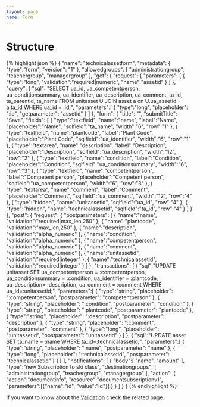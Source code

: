 ```yaml
---
layout: page
name: Form
---
```


# Structure

{% highlight json %}
{
  "name": "technicalassetform",
  "metadata": { "type":"form", "version": "1" },
  "allowedgroups": [ "administrationgroup", "teachergroup", "managergroup" ],
  "get": {
    "request": {
      "parameters": [
        { "type":"long", "validation":"required|numeric", "name":"assetid" }
      ]
    },
    "query": {
      "sql": "SELECT ua_id, ua_competentperson, ua_conditionsummary, ua_identifier, ua_description, ua_comment, ta_id, ta_parentid, ta_name FROM unitasset U JOIN asset a on U.ua_assetid = a.ta_id WHERE ua_id = :id;",
      "parameters":[
        { "type":"long", "placeholder": ":id", "getparameter": "assetid" }
      ]
    },
    "form": {
      "title": "",
      "submitTitle": "Save",
      "fields": [
        { "type":"textfield", "name":"name", "label":"Name", "placeholder":"Name", "sqlfield":"ta_name", "width":"6", "row":"1" },
        { "type":"textfield", "name":"plantcode", "label":"Plant Code", "placeholder":"Plant Code", "sqlfield":"ua_identifier", "width":"6", "row":"1" },
        { "type":"textarea", "name":"description", "label":"Description", "placeholder":"Description", "sqlfield":"ua_description", "width":"12", "row":"2" },
        { "type":"textfield", "name":"condition", "label":"Condition", "placeholder":"Condition", "sqlfield":"ua_conditionsummary", "width":"6", "row":"3" },
        { "type":"textfield", "name":"competentperson", "label":"Competent person", "placeholder":"Competent person", "sqlfield":"ua_competentperson", "width":"6", "row":"3" },
        { "type":"textarea", "name":"comment", "label":"Comment", "placeholder":"Comment", "sqlfield":"ua_comment", "width":"12", "row":"4" },
        { "type":"hidden", "name":"unitassetid", "sqlfield":"ua_id", "row":"4" },
        { "type":"hidden", "name":"technicalassetid", "sqlfield":"ta_id", "row":"4" }
      ]
    }
  },
  "post": {
    "request": {
      "postparameters": [
        { "name":"name", "validation":"required|max_len,250" },
        { "name":"plantcode", "validation":"max_len,250" },
        { "name":"description", "validation":"alpha_numeric" },
        { "name":"condition", "validation":"alpha_numeric" },
        { "name":"competentperson", "validation":"alpha_numeric" },
        { "name":"comment", "validation":"alpha_numeric" },
        { "name":"unitassetid", "validation":"required|integer" },
        { "name":"technicalassetid", "validation":"required|integer" }
      ]
    },
    "transactions": [
      {
        "sql":"UPDATE unitasset SET ua_competentperson = :competentperson, ua_conditionsummary = :condition, ua_identifier = :plantcode, ua_description= :description, ua_comment = :comment WHERE ua_id=:unitassetid;",
        "parameters":[
          { "type":"string", "placeholder": ":competentperson", "postparameter": "competentperson" },
          { "type":"string", "placeholder": ":condition", "postparameter": "condition" },
          { "type":"string", "placeholder": ":plantcode", "postparameter": "plantcode" },
          { "type":"string", "placeholder": ":description", "postparameter": "description" },
          { "type":"string", "placeholder": ":comment", "postparameter": "comment" },
          { "type":"long", "placeholder": ":unitassetid", "postparameter": "unitassetid" }
        ]
      },
      {
        "sql":"UPDATE asset SET ta_name = :name WHERE ta_id=:technicalassetid;",
        "parameters":[
          { "type":"string", "placeholder": ":name", "postparameter": "name" },
          { "type":"long", "placeholder": ":technicalassetid", "postparameter": "technicalassetid" }
        ]
      }
    ],
    "notifications": [
      {
        "body":[ "name", "amount" ],
        "type":"new Subscription to ski class",
        "destinationgroups": [ "administrationgroup", "teachergroup", "managergroup" ],
        "action": { "action":"documentinfo", "resource":"documentsubscriptionv1", "parameters":[{"name":"id", "value":"id"}] }
      }
    ]
  }
}
{% endhighlight %}

If you want to know about the [Validation](https://bitbucket.org/fabiomattei/esb/wiki/Validation) check the related page.